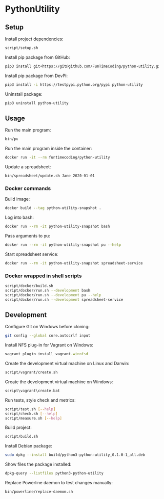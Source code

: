 # PythonUtility

## Setup

Install project dependencies:

```sh
script/setup.sh
```

Install pip package from GitHub:

```sh
pip3 install git+https://git@github.com/FunTimeCoding/python-utility.git#egg=python-utility
```

Install pip package from DevPi:

```sh
pip3 install -i https://testpypi.python.org/pypi python-utility
```

Uninstall package:

```sh
pip3 uninstall python-utility
```


## Usage

Run the main program:

```sh
bin/pu
```

Run the main program inside the container:

```sh
docker run -it --rm funtimecoding/python-utility
```

Update a spreadsheet:

```sh
bin/spreadsheet/update.sh Jane 2020-01-01
```


### Docker commands

Build image:

```sh
docker build --tag python-utility-snapshot .
```

Log into bash:

```sh
docker run --rm -it python-utility-snapshot bash
```

Pass arguments to pu:

```sh
docker run --rm -it python-utility-snapshot pu --help
```

Start spreadsheet service:

```sh
docker run --rm -it python-utility-snapshot spreadsheet-service
```


### Docker wrapped in shell scripts

```sh
script/docker/build.sh
script/docker/run.sh --development bash
script/docker/run.sh --development pu --help
script/docker/run.sh --development spreadsheet-service
```


## Development

Configure Git on Windows before cloning:

```sh
git config --global core.autocrlf input
```

Install NFS plug-in for Vagrant on Windows:

```bat
vagrant plugin install vagrant-winnfsd
```

Create the development virtual machine on Linux and Darwin:

```sh
script/vagrant/create.sh
```

Create the development virtual machine on Windows:

```bat
script\vagrant\create.bat
```

Run tests, style check and metrics:

```sh
script/test.sh [--help]
script/check.sh [--help]
script/measure.sh [--help]
```

Build project:

```sh
script/build.sh
```

Install Debian package:

```sh
sudo dpkg --install build/python3-python-utility_0.1.0-1_all.deb
```

Show files the package installed:

```sh
dpkg-query --listfiles python3-python-utility
```

Replace Powerline daemon to test changes manually:

```sh
bin/powerline/replace-daemon.sh
```
